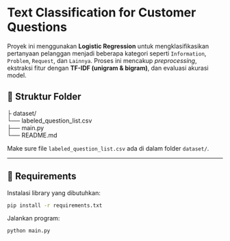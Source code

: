 # Text Classification for Customer Questions

Proyek ini menggunakan **Logistic Regression** untuk mengklasifikasikan pertanyaan pelanggan menjadi beberapa kategori seperti `Information`, `Problem`, `Request`, dan `Lainnya`. Proses ini mencakup *preprocessing*, ekstraksi fitur dengan **TF-IDF (unigram & bigram)**, dan evaluasi akurasi model.

## 📁 Struktur Folder

├ dataset/ <br>
└── labeled_question_list.csv  <br>
├── main.py <br>
└── README.md

Make sure file `labeled_question_list.csv` ada di dalam folder `dataset/`.

---

## 🧰 Requirements

Instalasi library yang dibutuhkan:

```bash
pip install -r requirements.txt
```

Jalankan program:

```bash
python main.py
```

